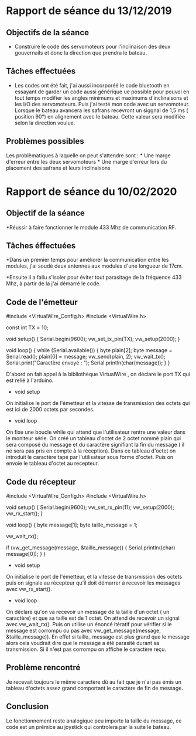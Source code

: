 # Rapport de séance du  13/12/2019

## Objectifs de la séance 
* Construire le code des servomoteurs pour l'inclinaison des deux gouvernails et donc la direction que prendra le bateau.

## Tâches effectuées 
* Les codes ont été fait, j'ai aussi incorporéé le code bluetooth en essayant de garder un code aussi générique ue possible pour pouvoi en tout temps modifier les angles minimums et maximums d'inclinaisons et les I/O des servomoteurs. Puis j'ai testé mon code avec un servomoteur.
Lorsque le bateau avancera les safrans recevront un siggnal de 1,5 ms ( position 90°) en alignement avec le bateau. Cette valeur sera modifiée selon la direction voulue.

## Problèmes possibles
Les problèmatiques à laquelle on peut s'attendre sont : 
    * Une marge d'erreur entre les deux servomoteurs
    * Une marge d'erreur lors du placement des safrans et leurs inclinaisons 
    
 


# Rapport de séance du 10/02/2020

## Objectif de la séance
*Réussir à faire fonctionner le module 433 Mhz de communication RF.

## Tâches éffectuées 

*Dans un premier temps pour améliorer la communication entre les modules, j'ai soudé deux antennes aux modules d'une longueur de 17cm.

*Ensuite il a fallu s'isoler pour éviter tout parasitage de la fréquence 433 Mhz, à partir de la j'ai démarré le code.


## Code de l'émetteur

#include <VirtualWire_Config.h>
#include <VirtualWire.h>

const int TX = 10;

void setup() {
  Serial.begin(9600);
  vw_set_tx_pin(TX);
  vw_setup(2000);
}

void loop() {
  while (Serial.available()) {
    byte plain[2];
    byte message = Serial.read();
    plain[0] = message;
    vw_send(plain, 2);
    vw_wait_tx();
    Serial.print("Caractère envoyé : ");
    Serial.println(char(message));
  }
}

D'abord on fait appel à la bibliothèque VirtualWire , on déclare le port TX qui est relié à l'arduino.

- void setup 

On initialise le port de l'émetteur et la vitesse de transmission des octets qui est ici de 2000 octets par secondes.

- void loop 

On fixe une boucle while qui attend que l'utilisateur rentre une valeur dans le moniteur série. 
On créé un tableau d'octet de 2 octet nommé plain qui sera composé du message et du caractère signifiant la fin du message ( il ne sera pas pris en compte à la réception).
Dans ce tableau d'octet on introduit le caractère tapé par l'utilisateur sous forme d'octet.
Puis on envoie le tableau d'octet au recepteur. 

## Code du récepteur 

#include <VirtualWire_Config.h>
#include <VirtualWire.h>

void setup() {
  Serial.begin(9600);
  vw_set_rx_pin(11);
  vw_setup(2000);
  vw_rx_start();
}

void loop() {
  byte message[1];
  byte taille_message = 1;
 
  vw_wait_rx();

  if (vw_get_message(message, &taille_message)) {
    Serial.println((char) message[0]);
  }
}

- void setup 

On initialise le port de l'émetteur, et la vitesse de transmission des octets puis on signale au récepteur qu'il doit démarrer à recevoir les messages avec vw_rx_start().

- void loop

On déclare  qu'on va recevoir un message de la taille d'un octet ( un caractère) et que sa taille est de 1 octet. 
On attend de recevoir un signal avec vw_wait_rx().
Puis on utilise un énoncé itératif pour vérifier si le message est corrompu ou pas avec vw_get_message(message, &taille_message)).
En effet si taille_ message est plus grand que le message alors cela voudrait dire que le message a été parasité durant sa transmission. 
Si il n'est pas corrompu on affiche le caractère reçu. 

## Problème rencontré 

Je recevait toujours le même caractère dû au fait que je n'ai pas émis un tableau d'octets assez grand comportant le caractère de fin de message. 

## Conclusion 

Le fonctionnement reste analogique peu importe la taille du message, ce code est un prémice au joystick qui controlera par la suite le bateau.




